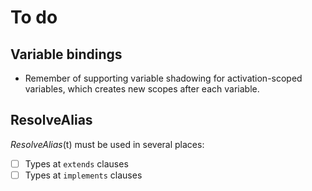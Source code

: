 # To do

## Variable bindings

* Remember of supporting variable shadowing for activation-scoped variables, which creates new scopes after each variable.

## ResolveAlias

*ResolveAlias*(t) must be used in several places:

* [ ] Types at `extends` clauses
* [ ] Types at `implements` clauses